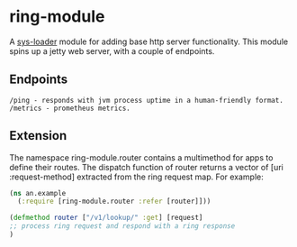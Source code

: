 # ring-module
A [sys-loader](https://github.com/tstout/sys-loader) module for adding base http server functionality. This module spins up a jetty web server, with a couple of endpoints.

## Endpoints
```
/ping - responds with jvm process uptime in a human-friendly format.
/metrics - prometheus metrics.
```

## Extension
The namespace ring-module.router contains a multimethod for apps to define their routes.
The dispatch function of router returns a vector of [uri :request-method] extracted from the 
ring request map.
   For example: 
   ```clojure
   (ns an.example
     (:require [ring-module.router :refer [router]]))
   
   (defmethod router ["/v1/lookup/" :get] [request]
   ;; process ring request and respond with a ring response
   )
   ```
